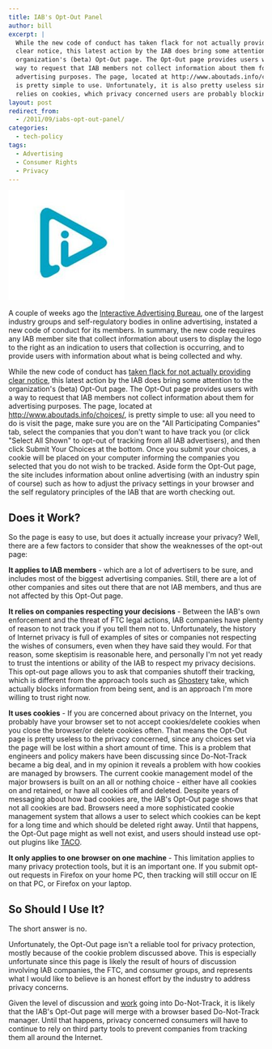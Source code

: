 ```yaml
---
title: IAB's Opt-Out Panel
author: bill
excerpt: |
  While the new code of conduct has taken flack for not actually providing
  clear notice, this latest action by the IAB does bring some attention to the
  organization's (beta) Opt-Out page. The Opt-Out page provides users with a
  way to request that IAB members not collect information about them for
  advertising purposes. The page, located at http://www.aboutads.info/choices/,
  is pretty simple to use. Unfortunately, it is also pretty useless since it
  relies on cookies, which privacy concerned users are probably blocking.
layout: post
redirect_from:
  - /2011/09/iabs-opt-out-panel/
categories:
  - tech-policy
tags:
  - Advertising
  - Consumer Rights
  - Privacy
---
```

![IAB Logo](/images/posts/2011/09/IAB.jpg)

A couple of weeks ago the [Interactive Advertising Bureau](http://www.iab.net/),
one of the largest industry groups and self-regulatory bodies in online
advertising, instated a new code of conduct for its members. In summary, the
new code requires any IAB member site that collect information about users to
display the logo to the right as an indication to users that collection is
occurring, and to provide users with information about what is being collected
and why.

While the new code of conduct has [taken flack for not actually providing clear notice](http://content.usatoday.com/communities/technologylive/post/2011/08/internet-advertisers-begin-offering-new-do-not-track-icon-/1),
this latest action by the IAB does bring some attention to the organization's
(beta) Opt-Out page. The Opt-Out page provides users with a way to request that
IAB members not collect information about them for advertising purposes. The
page, located at <http://www.aboutads.info/choices/>, is pretty simple to use:
all you need to do is visit the page, make sure you are on the "All
Participating Companies" tab, select the companies that you don't want to have
track you (or click "Select All Shown" to opt-out of tracking from all IAB
advertisers), and then click Submit Your Choices at the bottom. Once you submit
your choices, a cookie will be placed on your computer informing the companies
you selected that you do not wish to be tracked. Aside form the Opt-Out page,
the site includes information about online advertising (with an industry spin
of course) such as how to adjust the privacy settings in your browser and the
self regulatory principles of the IAB that are worth checking out.

## Does it Work?

So the page is easy to use, but does it actually increase your privacy? Well,
there are a few factors to consider that show the weaknesses of the opt-out
page:

**It applies to IAB members** - which are a lot of advertisers to be sure, and
includes most of the biggest advertising companies. Still, there are a lot of
other companies and sites out there that are not IAB members, and thus are not
affected by this Opt-Out page.

**It relies on companies respecting your decisions** - Between the IAB's own
enforcement and the threat of FTC legal actions, IAB companies have plenty of
reason to not track you if you tell them not to. Unfortunately, the history of
Internet privacy is full of examples of sites or companies not respecting the
wishes of consumers, even when they have said they would. For that reason, some
skeptisim is reasonable here, and personally I'm not yet ready to trust the
intentions or ability of the IAB to respect my privacy decisions. This opt-out
page allows you to ask that companies shutoff their tracking, which is different
from the approach tools such as [Ghostery](http://www.ghostery.com/) take,
which actually blocks information from being sent, and is an approach I'm more
willing to trust right now.

**It uses cookies** - If you are concerned about privacy on the Internet, you
probably have your browser set to not accept cookies/delete cookies when you
close the browser/or delete cookies often. That means the Opt-Out page is
pretty useless to the privacy concerned, since any choices set via the page
will be lost within a short amount of time. This is a problem that engineers
and policy makers have been discussing since Do-Not-Track became a big deal,
and in my opinion it reveals a problem with how cookies are managed by
browsers. The current cookie management model of the major browsers is built
on an all or nothing choice - either have all cookies on and retained, or have
all cookies off and deleted. Despite years of messaging about how bad cookies
are, the IAB's Opt-Out page shows that not all cookies are bad. Browsers need a
more sophisticated cookie management system that allows a user to select which
cookies can be kept for a long time and which should be deleted right away.
Until that happens, the Opt-Out page might as well not exist, and users should
instead use opt-out plugins like [TACO](http://www.abine.com/preview/taco.php).

**It only applies to one browser on one machine** - This limitation applies to
many privacy protection tools, but it is an important one. If you submit
opt-out requests in Firefox on your home PC, then tracking will still occur on
IE on that PC, or Firefox on your laptop.

## So Should I Use It?

The short answer is no.

Unfortunately, the Opt-Out page isn't a reliable tool for privacy protection,
mostly because of the cookie problem discussed above. This is especially
unfortunate since this page is likely the result of hours of discussion
involving IAB companies, the FTC, and consumer groups, and represents what I
would like to believe is an honest effort by the industry to address privacy
concerns.

Given the level of discussion and [work](http://www.w3.org/2011/tracking-protection/)
going into Do-Not-Track, it is likely that the IAB's Opt-Out page will merge
with a browser based Do-Not-Track manager. Until that happens, privacy
concerned consumers will have to continue to rely on third party tools to
prevent companies from tracking them all around the Internet.
